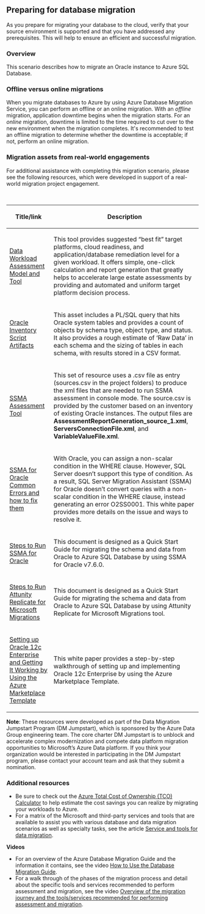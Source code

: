 ## Preparing for database migration
As you prepare for migrating your database to the cloud, verify that your source environment is supported and that you have addressed any prerequisites. This will help to ensure an efficient and successful migration.

### Overview

This scenario describes how to migrate an Oracle instance to Azure SQL Database.

### Offline versus online migrations

When you migrate databases to Azure by using Azure Database Migration Service, you can perform an offline or an online migration. With an *offline* migration, application downtime begins when the migration starts. For an *online* migration, downtime is limited to the time required to cut over to the new environment when the migration completes. It's recommended to test an offline migration to determine whether the downtime is acceptable; if not, perform an online migration.

### Migration assets from real-world engagements

For additional assistance with completing this migration scenario, please see the following resources, which were developed in support of a real-world migration project engagement.

<br>
<table width="100%">
<thead>
<tr>
<th width="18%">
<p><strong>Title/link</strong></p>
</th>
<th width="59%">
<p><strong>Description</strong></p>
</th>
</tr>
</thead>
<tbody>
<tr>
<td width="18%">
<p><a href="https://github.com/Microsoft/DataMigrationTeam/tree/master/Data%20Workload%20Assessment%20Model%20and%20Tool">Data Workload Assessment Model and Tool</a></p>
</td>
<td width="59%">
<p>This tool provides suggested &ldquo;best fit&rdquo; target platforms, cloud readiness, and application/database remediation level for a given workload. It offers simple, one-click calculation and report generation that greatly helps to accelerate large estate assessments by providing and automated and uniform target platform decision process.</p>
</td>
</tr>
<tr>
<td width="18%">
<p><a href="https://github.com/Microsoft/DataMigrationTeam/tree/master/Oracle%20Inventory%20Script%20Artifacts">Oracle Inventory Script Artifacts</a></p>
</td>
<td width="59%">
<p>This asset includes a PL/SQL query that hits Oracle system tables and provides a count of objects by schema type, object type, and status. It also provides a rough estimate of &lsquo;Raw Data&rsquo; in each schema and the sizing of tables in each schema, with results stored in a CSV format.</p>
</td>
</tr>
<tr>
<td width="18%">
<p><a href="https://github.com/Microsoft/DataMigrationTeam/tree/master/SSMA%20Assessment%20Tool">SSMA Assessment Tool</a></p>
</td>
<td width="59%">
<p>This set of resource uses a .csv file as entry (sources.csv in the project folders) to produce the xml files that are needed to run SSMA assessment in console mode. The source.csv is provided by the customer based on an inventory of existing Oracle instances. The output files are <strong>AssessmentReportGeneration_source_1.xml</strong>, <strong>ServersConnectionFile.xml</strong>, and <strong>VariableValueFile.xml</strong>.</p>
</td>
</tr>
<tr>
<td width="18%">
<p><a href="https://aka.ms/dmj-wp-ssma-oracle-errors">SSMA for Oracle Common Errors and how to fix them</a></p>
</td>
<td width="59%">
<p>With Oracle, you can assign a non-scalar condition in the WHERE clause. However, SQL Server doesn&rsquo;t support this type of condition. As a result, SQL Server Migration Assistant (SSMA) for Oracle doesn&rsquo;t&nbsp;convert queries with a non-scalar condition in the WHERE clause, instead generating an error&nbsp;O2SS0001. This white paper provides more details on the issue and ways to resolve it.</p>
</td>
</tr>
<tr>
<td width="18%">
<p><a href="https://aka.ms/dmj-wp-ssma-oracle-steps">Steps to Run SSMA for Oracle</a></p>
</td>
<td width="59%">
<p>This document is designed as a Quick Start Guide for migrating the schema and data from Oracle to Azure SQL Database by using SSMA for Oracle v7.6.0.</p>
</td>
</tr>
<tr>
<td width="18%">
<p><a href="https://aka.ms/dmj-wp-attunity">Steps to Run Attunity Replicate for Microsoft Migrations</a></p>
</td>
<td width="59%">
<p>This document is designed as a Quick Start Guide for migrating the schema and data from Oracle to Azure SQL Database by using Attunity Replicate for Microsoft Migrations tool.</p>
</td>
</tr>
<tr>
<td width="18%">
<p><a href="https://aka.ms/dmj-wp-oracle12c-linux">Setting up Oracle 12c Enterprise and Getting It Working by Using the Azure Marketplace Template</a></p>
</td>
<td width="59%">
<p>This white paper provides a step-by-step walkthrough of setting up and implementing Oracle 12c Enterprise by using the Azure Marketplace Template.</p>
</td>
</tr>
</tbody>
</table>

**Note**: These resources were developed as part of the Data Migration Jumpstart Program (DM Jumpstart), which is sponsored by the Azure Data Group engineering team. The core charter DM Jumpstart is to unblock and accelerate complex modernization and compete data platform migration opportunities to Microsoft’s Azure Data platform. If you think your organization would be interested in participating in the DM Jumpstart program, please contact your account team and ask that they submit a nomination.

### Additional resources

- Be sure to check out the [Azure Total Cost of Ownership (TCO) Calculator](https://aka.ms/azure-tco) to help estimate the cost savings you can realize by migrating your workloads to Azure.
- For a matrix of the Microsoft and third-party services and tools that are available to assist you with various database and data migration scenarios as well as specialty tasks, see the article [Service and tools for data migration](https://docs.microsoft.com/azure/dms/dms-tools-matrix).

**Videos**

- For an overview of the Azure Database Migration Guide and the information it contains, see the video [How to Use the Database Migration Guide](https://azure.microsoft.com/resources/videos/how-to-use-the-azure-database-migration-guide/).
- For a walk through of the phases of the migration process and detail about the specific tools and services recommended to perform assessment and migration, see the video [Overview of the migration journey and the tools/services recommended for performing assessment and migration](https://azure.microsoft.com/resources/videos/overview-of-migration-and-recommended-tools-services/).
